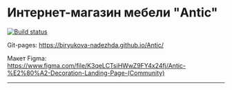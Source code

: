 # Интернет-магазин мебели "Antic"
[![Build status](https://ci.appveyor.com/api/projects/status/e2uhdwj83vvbdsuf/branch/main?svg=true)](https://ci.appveyor.com/project/biryukova-nadezhda/antic/branch/main)

Git-pages: https://biryukova-nadezhda.github.io/Antic/

Макет Figma: https://www.figma.com/file/K3qeLCTsiHWwZ9FY4x24fj/Antic-%E2%80%A2-Decoration-Landing-Page-(Community)

---

